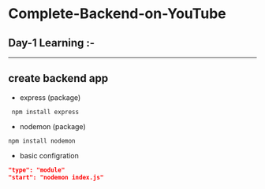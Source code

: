 # Complete-Backend-on-YouTube

## Day-1 Learning :-

---

## create backend app

- express (package)

```bush
 npm install express
```

- nodemon (package)

```bush
npm install nodemon
```

- basic configration

```json
"type": "module"
"start": "nodemon index.js"
```
